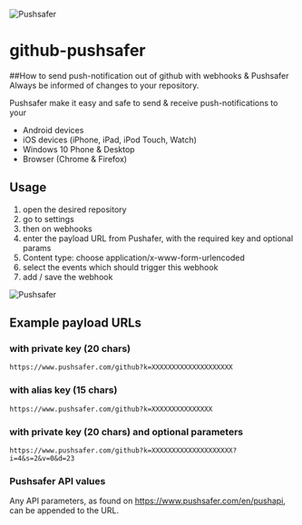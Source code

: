 ![Pushsafer](https://www.pushsafer.com/de/assets/logos/logo.png)
# github-pushsafer
##How to send push-notification out of github with webhooks &amp; Pushsafer
Always be informed of changes to your repository.

Pushsafer make it easy and safe to send &amp; receive push-notifications to your
- Android devices
- iOS devices (iPhone, iPad, iPod Touch, Watch)
- Windows 10 Phone & Desktop
- Browser (Chrome & Firefox)

## Usage
1. open the desired repository
2. go to settings
3. then on webhooks
4. enter the payload URL from Pushafer, with the required key and optional params
5. Content type: choose application/x-www-form-urlencoded
6. select the events which should trigger this webhook
7. add / save the webhook

![Pushsafer](https://www.pushsafer.com/de/assets/examples/github_add_webhook.jpg)

## Example payload URLs
### with private key (20 chars)

	https://www.pushsafer.com/github?k=XXXXXXXXXXXXXXXXXXXX
  
### with alias key (15 chars)

	https://www.pushsafer.com/github?k=XXXXXXXXXXXXXXX
  
### with private key (20 chars) and optional parameters

	https://www.pushsafer.com/github?k=XXXXXXXXXXXXXXXXXXXX?i=4&s=2&v=0&d=23

### Pushsafer API values

Any API parameters, as found on https://www.pushsafer.com/en/pushapi, can be appended to the URL.
